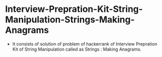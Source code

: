 # Interview-Prepration-Kit-String-Manipulation-Strings-Making-Anagrams
- It consists of solution of problem of hackerrank of Interview Prepration Kit of String Manipulation called as Strings : Making Anagrams.
